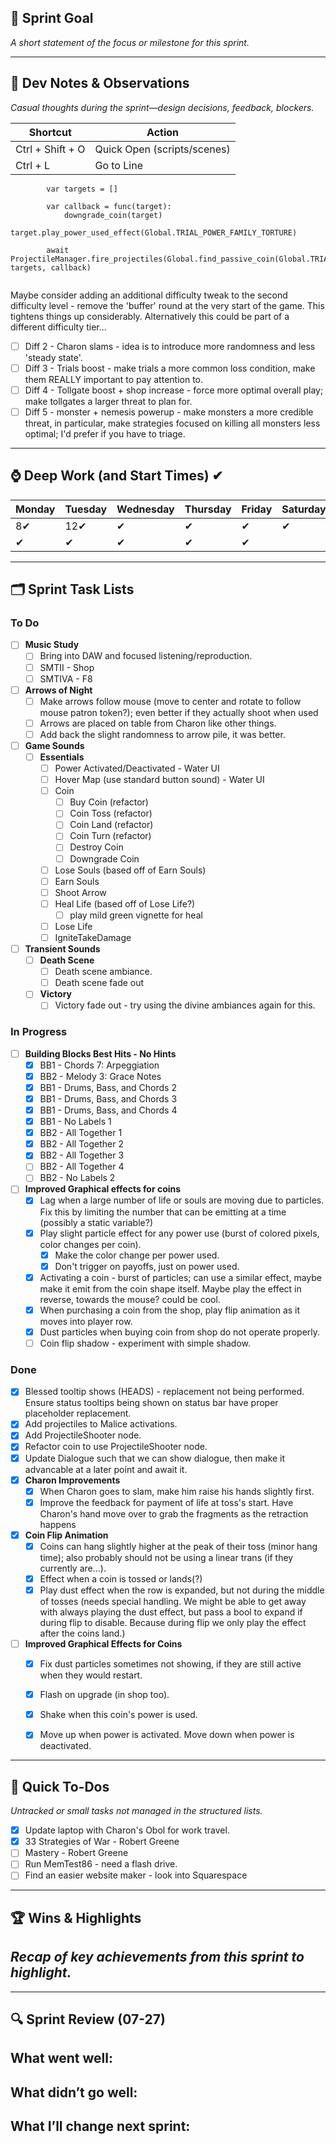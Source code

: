 
## 🎯 Sprint Goal  
_A short statement of the focus or milestone for this sprint._

---
## 🧠 Dev Notes & Observations  
_Casual thoughts during the sprint—design decisions, feedback, blockers._

| Shortcut         | Action                      |
| ---------------- | --------------------------- |
| Ctrl + Shift + O | Quick Open (scripts/scenes) |
| Ctrl + L         | Go to Line                  |

```
		var targets = []
		
		var callback = func(target):
			downgrade_coin(target)
			target.play_power_used_effect(Global.TRIAL_POWER_FAMILY_TORTURE)

		await ProjectileManager.fire_projectiles(Global.find_passive_coin(Global.TRIAL_POWER_FAMILY_TORTURE), targets, callback)


```

Maybe consider adding an additional difficulty tweak to the second difficulty level - remove the 'buffer' round at the very start of the game. This tightens things up considerably. Alternatively this could be part of a different difficulty tier...
- [ ] Diff 2 - Charon slams - idea is to introduce more randomness and less 'steady state'.
- [ ] Diff 3 - Trials boost - make trials a more common loss condition, make them REALLY important to pay attention to.
- [ ] Diff 4 - Tollgate boost + shop increase - force more optimal overall play; make tollgates a larger threat to plan for.
- [ ] Diff 5 - monster + nemesis powerup - make monsters a more credible threat, in particular, make strategies focused on killing all monsters less optimal; I'd prefer if you have to triage.

---
## ⌚ Deep Work (and Start Times) ✔

| Monday | Tuesday | Wednesday | Thursday | Friday | Saturday | Sunday |
| ------ | ------- | --------- | -------- | ------ | -------- | ------ |
| 8✔     | 12✔     | ✔         | ✔        | ✔      | ✔        | ✔      |
| ✔      | ✔       | ✔         | ✔        | ✔      |          |        |

---
## 🗂️ Sprint Task Lists
### To Do  
- [ ] **Music Study**
	- [ ] Bring into DAW and focused listening/reproduction.
	- [ ] SMTII - Shop
	- [ ] SMTIVA - F8
- [ ] **Arrows of Night**
	- [ ] Make arrows follow mouse (move to center and rotate to follow mouse patron token?); even better if they actually shoot when used
	- [ ] Arrows are placed on table from Charon like other things.
	- [ ] Add back the slight randomness to arrow pile, it was better. 
- [ ] **Game Sounds**
	- [ ] **Essentials**
		- [ ] Power Activated/Deactivated - Water UI
		- [ ] Hover Map (use standard button sound) - Water UI
		- [ ] Coin
			- [ ] Buy Coin (refactor)
			- [ ] Coin Toss (refactor)
			- [ ] Coin Land (refactor) 
			- [ ] Coin Turn (refactor)
			- [ ] Destroy Coin
			- [ ] Downgrade Coin
		- [ ] Lose Souls (based off of Earn Souls)
		- [ ] Earn Souls 
		- [ ] Shoot Arrow
		- [ ] Heal Life (based off of Lose Life?)
			- [ ] play mild green vignette for heal
		- [ ] Lose Life
		- [ ] IgniteTakeDamage

- [ ] **Transient Sounds**
	- [ ] **Death Scene**
		- [ ] Death scene ambiance.
		- [ ] Death scene fade out
	- [ ] **Victory**
		- [ ] Victory fade out - try using the divine ambiances again for this.

### In Progress  
- [ ] **Building Blocks Best Hits - No Hints**
	- [x] BB1 - Chords 7: Arpeggiation
	- [x] BB2 - Melody 3: Grace Notes
	- [x] BB1 - Drums, Bass, and Chords 2
	- [x] BB1 - Drums, Bass, and Chords 3
	- [x] BB1 - Drums, Bass, and Chords 4
	- [x] BB1 - No Labels 1
	- [x] BB2 - All Together 1
	- [x] BB2 - All Together 2
	- [x] BB2 - All Together 3
	- [ ] BB2 - All Together 4
	- [ ] BB2 - No Labels 2
- [ ] **Improved Graphical effects for coins**
	- [x]  Lag when a large number of life or souls are moving due to particles. Fix this by limiting the number that can be emitting at a time (possibly a static variable?)
	- [x] Play slight particle effect for any power use (burst of colored pixels, color changes per coin).
		- [x] Make the color change per power used.
		- [x] Don't trigger on payoffs, just on power used.
	- [x] Activating a coin - burst of particles; can use a similar effect, maybe make it emit from the coin shape itself. Maybe play the effect in reverse, towards the mouse? could be cool.
	- [x] When purchasing a coin from the shop, play flip animation as it moves into player row.
	- [x] Dust particles when buying coin from shop do not operate properly. 
	- [ ] Coin flip shadow - experiment with simple shadow.

### Done  
- [x] Blessed tooltip shows (HEADS) - replacement not being performed. Ensure status tooltips being shown on status bar have proper placeholder replacement.
- [x] Add projectiles to Malice activations.
- [x] Add ProjectileShooter node.
- [x] Refactor coin to use ProjectileShooter node.
- [x] Update Dialogue such that we can show dialogue, then make it advancable at a later point and await it.
- [x] **Charon Improvements**
	- [x] When Charon goes to slam, make him raise his hands slightly first.
	- [x] Improve the feedback for payment of life at toss's start. Have Charon's hand move over to grab the fragments as the retraction happens
- [x] **Coin Flip Animation**
	- [x] Coins can hang slightly higher at the peak of their toss (minor hang time); also probably should not be using a linear trans (if they currently are...).
	- [x] Effect when a coin is tossed or lands(?)
	- [x] Play dust effect when the row is expanded, but not during the middle of tosses (needs special handling. We might be able to get away with always playing the dust effect, but pass a bool to expand if during flip to disable. Because during flip we only play the effect after the coins land.)
- [ ] **Improved Graphical Effects for Coins**
	- [x] Fix dust particles sometimes not showing, if they are still active when they would restart.
	- [x] Flash on upgrade (in shop too).
	- [x] Shake when this coin's power is used.
	- [x] Move up when power is activated. Move down when power is deactivated.


---
## 📝 Quick To-Dos  
_Untracked or small tasks not managed in the structured lists._
- [x] Update laptop with Charon's Obol for work travel.
- [x] 33 Strategies of War - Robert Greene
- [ ] Mastery - Robert Greene
- [ ] Run MemTest86 - need a flash drive.
- [ ] Find an easier website maker - look into Squarespace

---
## 🏆 Wins & Highlights
_Recap of key achievements from this sprint to highlight._
- 

---
## 🔍 Sprint Review (07-27)  
**What went well:**  
-  

**What didn’t go well:**  
-  

**What I’ll change next sprint:**  
-  
